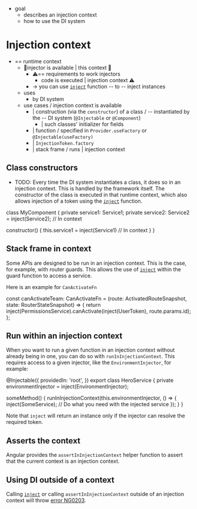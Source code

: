 * goal
  * describes an injection context
  * how to use the DI system

# Injection context

* == runtime context
  * 👀injector is available | this context 👀
    * ⚠️== requirements to work injectors 
      * code is executed | injection context ⚠️ 
    * -> you can use [`inject`](api/core/inject) function -- to -- inject instances
  * uses
    * by DI system 
  * use cases / injection context is available
    * | construction (via the `constructor`) of a class / -- instantiated by the -- DI system (`@Injectable` or `@Component`)
      * | such classes' initializer for fields 
    * | function / specified in `Provider.useFactory` or `@Injectable(useFactory)`
    * | `InjectionToken.factory`
    * | stack frame / runs | injection context

## Class constructors

* TODO:
Every time the DI system instantiates a class, it does so in an injection context. This is handled by the framework itself. The constructor of the class is executed in that runtime context, which also allows injection of a token using the [`inject`](api/core/inject) function.

<docs-code language="typescript" highlight="[[3],[6]]">
class MyComponent  {
  private service1: Service1;
  private service2: Service2 = inject(Service2); // In context

  constructor() {
    this.service1 = inject(Service1) // In context
  }
}
</docs-code>

## Stack frame in context

Some APIs are designed to be run in an injection context. This is the case, for example, with router guards. This allows the use of [`inject`](api/core/inject) within the guard function to access a service.

Here is an example for `CanActivateFn`

<docs-code language="typescript" highlight="[3]">
const canActivateTeam: CanActivateFn =
    (route: ActivatedRouteSnapshot, state: RouterStateSnapshot) => {
      return inject(PermissionsService).canActivate(inject(UserToken), route.params.id);
    };
</docs-code>

## Run within an injection context

When you want to run a given function in an injection context without already being in one, you can do so with `runInInjectionContext`.
This requires access to a given injector, like the `EnvironmentInjector`, for example:

<docs-code header="src/app/heroes/hero.service.ts" language="typescript"
           highlight="[9]">
@Injectable({
  providedIn: 'root',
})
export class HeroService {
  private environmentInjector = inject(EnvironmentInjector);

  someMethod() {
    runInInjectionContext(this.environmentInjector, () => {
      inject(SomeService); // Do what you need with the injected service
    });
  }
}
</docs-code>

Note that `inject` will return an instance only if the injector can resolve the required token.

## Asserts the context

Angular provides the `assertInInjectionContext` helper function to assert that the current context is an injection context.

## Using DI outside of a context

Calling [`inject`](api/core/inject) or calling `assertInInjectionContext` outside of an injection context will throw [error NG0203](/errors/NG0203).
